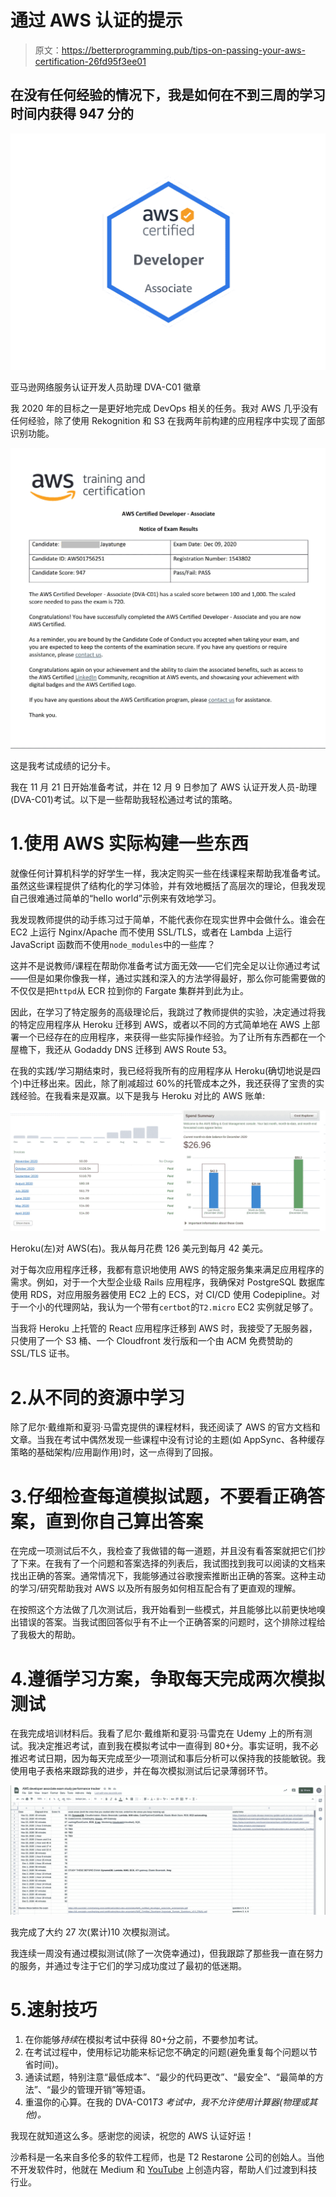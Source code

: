 # 通过 AWS 认证的提示

> 原文：<https://betterprogramming.pub/tips-on-passing-your-aws-certification-26fd95f3ee01>

## 在没有任何经验的情况下，我是如何在不到三周的学习时间内获得 947 分的

![](img/0f0ce70a4476ab0db72b3bf7e5ac203b.png)

亚马逊网络服务认证开发人员助理 DVA-C01 徽章

我 2020 年的目标之一是更好地完成 DevOps 相关的任务。我对 AWS 几乎没有任何经验，除了使用 Rekognition 和 S3 在我两年前构建的应用程序中实现了面部识别功能。

![](img/9cf3b98c02dd8b926b54d490750a9142.png)

这是我考试成绩的记分卡。

我在 11 月 21 日开始准备考试，并在 12 月 9 日参加了 AWS 认证开发人员-助理(DVA-C01)考试。以下是一些帮助我轻松通过考试的策略。

# 1.使用 AWS 实际构建一些东西

就像任何计算机科学的好学生一样，我决定购买一些在线课程来帮助我准备考试。虽然这些课程提供了结构化的学习体验，并有效地概括了高层次的理论，但我发现自己很难通过简单的“hello world”示例来有效地学习。

我发现教师提供的动手练习过于简单，不能代表你在现实世界中会做什么。谁会在 EC2 上运行 Nginx/Apache 而不使用 SSL/TLS，或者在 Lambda 上运行 JavaScript 函数而不使用`node_modules`中的一些库？

这并不是说教师/课程在帮助你准备考试方面无效——它们完全足以让你通过考试——但是如果你像我一样，通过实践和深入的方法学得最好，那么你可能需要做的不仅仅是把`httpd`从 ECR 拉到你的 Fargate 集群并到此为止。

因此，在学习了特定服务的高级理论后，我跳过了教师提供的实验，决定通过将我的特定应用程序从 Heroku 迁移到 AWS，或者以不同的方式简单地在 AWS 上部署一个已经存在的应用程序，来获得一些实际操作经验。为了让所有东西都在一个屋檐下，我还从 Godaddy DNS 迁移到 AWS Route 53。

在我的实践/学习期结束时，我已经将我所有的应用程序从 Heroku(确切地说是四个)中迁移出来。因此，除了削减超过 60%的托管成本之外，我还获得了宝贵的实践经验。在我看来是双赢。以下是我与 Heroku 对比的 AWS 账单:

![](img/b95762e97c7d22dbaceba50ffc2cdc2f.png)

Heroku(左)对 AWS(右)。我从每月花费 126 美元到每月 42 美元。

对于每次应用程序迁移，我都有意识地使用 AWS 的特定服务集来满足应用程序的需求。例如，对于一个大型企业级 Rails 应用程序，我确保对 PostgreSQL 数据库使用 RDS，对应用服务器使用 EC2 上的 ECS，对 CI/CD 使用 Codepipline。对于一个小的代理网站，我认为一个带有`certbot`的`T2.micro` EC2 实例就足够了。

当我将 Heroku 上托管的 React 应用程序迁移到 AWS 时，我接受了无服务器，只使用了一个 S3 桶、一个 Cloudfront 发行版和一个由 ACM 免费赞助的 SSL/TLS 证书。

# 2.从不同的资源中学习

除了尼尔·戴维斯和夏羽·马雷克提供的课程材料，我还阅读了 AWS 的官方文档和文章。当我在考试中偶然发现一些课程中没有讨论的主题(如 AppSync、各种缓存策略的基础架构/应用副作用)时，这一点得到了回报。

# 3.仔细检查每道模拟试题，不要看正确答案，直到你自己算出答案

在完成一项测试后不久，我检查了我做错的每一道题，并且没有看答案就把它们抄了下来。在我有了一个问题和答案选择的列表后，我试图找到我可以阅读的文档来找出正确的答案。通常情况下，我能够通过谷歌搜索推断出正确的答案。这种主动的学习/研究帮助我对 AWS 以及所有服务如何相互配合有了更直观的理解。

在按照这个方法做了几次测试后，我开始看到一些模式，并且能够比以前更快地嗅出错误的答案。当我试图回答似乎有不止一个正确答案的问题时，这个排除过程给了我极大的帮助。

# 4.遵循学习方案，争取每天完成两次模拟测试

在我完成培训材料后。我看了尼尔·戴维斯和夏羽·马雷克在 Udemy 上的所有测试。我决定推迟考试，直到我在模拟考试中一直得到 80+分。事实证明，我不必推迟考试日期，因为每天完成至少一项测试和事后分析可以保持我的技能敏锐。我使用电子表格来跟踪我的进步，并在每次模拟测试后记录薄弱环节。

![](img/610ab919932f95dc1a9a9d2a42584e2e.png)

我完成了大约 27 次(累计)10 次模拟测试。

我连续一周没有通过模拟测试(除了一次侥幸通过)，但我跟踪了那些我一直在努力的服务，并通过专注于它们的学习成功度过了最初的低迷期。

# 5.速射技巧

1.  在你能够*持续*在模拟考试中获得 80+分之前，不要参加考试。
2.  在考试过程中，使用标记功能来标记您不确定的问题(避免重复每个问题以节省时间)。
3.  通读试题，特别注意“最低成本”、“最少的代码更改”、“最安全”、“最简单的方法”、“最少的管理开销”等短语。
4.  重温你的心算。在我的 DVA-C01*T3 考试中，我不允许使用计算器(物理或其他)。*

我现在就知道这么多。感谢您的阅读，祝您的 AWS 认证好运！

沙希科是一名来自多伦多的软件工程师，也是 T2 Restarone 公司的创始人。当他不开发软件时，他就在 Medium 和 [YouTube](https://www.youtube.com/channel/UCFl6NiPZtdsLHWUPWhrJj3g) 上创造内容，帮助人们过渡到科技行业。